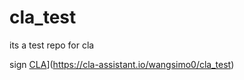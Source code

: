 # cla_test
its a test repo for cla

sign
[CLA](https://cla-assistant.io/readme/badge/wangsimo0/cla_test)](https://cla-assistant.io/wangsimo0/cla_test)
